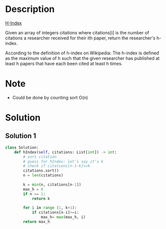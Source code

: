
# Description
[ H-Index](https://leetcode.com/problems/h-index/)

Given an array of integers citations where citations[i] is the number of citations a researcher received for their ith paper, return the researcher's h-index.

According to the definition of h-index on Wikipedia: The h-index is defined as the maximum value of h such that the given researcher has published at least h papers that have each been cited at least h times.

# Note
- Could be done by counting sort O(n)

# Solution
## Solution 1

```python
class Solution:
    def hIndex(self, citations: List[int]) -> int:
        # sort citation 
        # guess for hIndex: let's say it's k 
        # check if citations[n-1-k]>=k
        citations.sort()
        n = len(citations)
   
        k = min(n, citations[n-1])
        max_h = 0
        if n == 1: 
            return k
    
        for i in range (1, k+1):
            if citations[n-i]>=i: 
                max_h= max(max_h, i)
        return max_h
```


